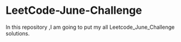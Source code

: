 # LeetCode-June-Challenge
In this repository ,I am going to put my all  Leetcode_June_Challenge solutions.
